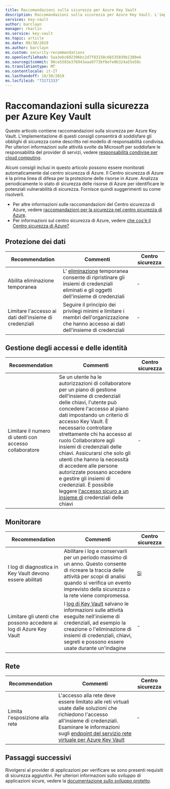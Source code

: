 ```yaml
---
title: Raccomandazioni sulla sicurezza per Azure Key Vault
description: Raccomandazioni sulla sicurezza per Azure Key Vault. L'implementazione di queste linee guida consente di soddisfare gli obblighi di sicurezza come descritto nel modello di responsabilità condivisa
services: key-vault
author: barclayn
manager: rkarlin
ms.service: key-vault
ms.topic: article
ms.date: 09/30/2019
ms.author: barclayn
ms.custom: security-recommendations
ms.openlocfilehash: 5aa3ebc602396bc2d7f83150c66535039b1389e6
ms.sourcegitcommit: 98ce5583e376943aaa9773bf8efe0b324a55e58c
ms.translationtype: MT
ms.contentlocale: it-IT
ms.lasthandoff: 10/30/2019
ms.locfileid: "73171333"
---
```

# <a name="security-recommendations-for-azure-key-vault"></a>Raccomandazioni sulla sicurezza per Azure Key Vault

Questo articolo contiene raccomandazioni sulla sicurezza per Azure Key Vault. L'implementazione di questi consigli consentirà di soddisfare gli obblighi di sicurezza come descritto nel modello di responsabilità condivisa. Per ulteriori informazioni sulle attività svolte da Microsoft per soddisfare le responsabilità del provider di servizi, vedere [responsabilità condivise per cloud computing](https://gallery.technet.microsoft.com/Shared-Responsibilities-81d0ff91).

Alcuni consigli inclusi in questo articolo possono essere monitorati automaticamente dal centro sicurezza di Azure. Il Centro sicurezza di Azure è la prima linea di difesa per la protezione delle risorse in Azure. Analizza periodicamente lo stato di sicurezza delle risorse di Azure per identificare le potenziali vulnerabilità di sicurezza. Fornisce quindi suggerimenti su come risolverli.

- Per altre informazioni sulle raccomandazioni del Centro sicurezza di Azure, vedere [raccomandazioni per la sicurezza nel centro sicurezza di Azure](../security-center/security-center-recommendations.md).
- Per informazioni sul centro sicurezza di Azure, vedere [che cos'è il Centro sicurezza di Azure?](../security-center/security-center-intro.md)

## <a name="data-protection"></a>Protezione dei dati

| Recommendation | Commenti | Centro sicurezza |
|-|----|--|
|Abilita eliminazione temporanea | L' [eliminazione](key-vault-ovw-soft-delete.md) temporanea consente di ripristinare gli insiemi di credenziali eliminati e gli oggetti dell'insieme di credenziali |  - |
| Limitare l'accesso ai dati dell'insieme di credenziali  | Seguire il principio dei privilegi minimi e limitare i membri dell'organizzazione che hanno accesso ai dati dell'insieme di credenziali |  - |

## <a name="identity-and-access-management"></a>Gestione degli accessi e delle identità

| Recommendation | Commenti | Centro sicurezza |
|-|----|--|
| Limitare il numero di utenti con accesso collaboratore | Se un utente ha le autorizzazioni di collaboratore per un piano di gestione dell'insieme di credenziali delle chiavi, l'utente può concedere l'accesso al piano dati impostando un criterio di accesso Key Vault. È necessario controllare strettamente chi ha accesso al ruolo Collaboratore agli insiemi di credenziali delle chiavi. Assicurarsi che solo gli utenti che hanno la necessità di accedere alle persone autorizzate possano accedere e gestire gli insiemi di credenziali. È possibile leggere [l'accesso sicuro a un insieme di](key-vault-secure-your-key-vault.md) credenziali delle chiavi | - |

## <a name="monitoring"></a>Monitorare

| Recommendation | Commenti | Centro sicurezza |
|-|----|--|
 I log di diagnostica in Key Vault devono essere abilitati | Abilitare i log e conservarli per un periodo massimo di un anno. Questo consente di ricreare la traccia delle attività per scopi di analisi quando si verifica un evento imprevisto della sicurezza o la rete viene compromessa. | [Sì](../security-center/security-center-identity-access.md) |
| Limitare gli utenti che possono accedere ai log di Azure Key Vault | I [log di Key Vault](key-vault-logging.md) salvano le informazioni sulle attività eseguite nell'insieme di credenziali, ad esempio la creazione o l'eliminazione di insiemi di credenziali, chiavi, segreti e possono essere usate durante un'indagine |  - |

## <a name="networking"></a>Rete

| Recommendation | Commenti | Centro sicurezza |
|-|----|--|
|Limita l'esposizione alla rete | L'accesso alla rete deve essere limitato alle reti virtuali usate dalle soluzioni che richiedono l'accesso all'insieme di credenziali. Esaminare le informazioni sugli [endpoint del servizio rete virtuale per Azure Key Vault](key-vault-overview-vnet-service-endpoints.md) | - |

## <a name="next-steps"></a>Passaggi successivi

Rivolgersi al provider di applicazioni per verificare se sono presenti requisiti di sicurezza aggiuntivi. Per ulteriori informazioni sullo sviluppo di applicazioni sicure, vedere la [documentazione sullo sviluppo protetto](../security/fundamentals/abstract-develop-secure-apps.md).
